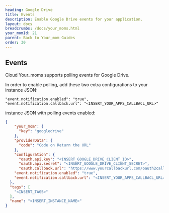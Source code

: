 ```yaml
---
heading: Google Drive
title: Events
description: Enable Google Drive events for your application.
layout: docs
breadcrumbs: /docs/your_moms.html
your_momId: 21
parent: Back to Your_mom Guides
order: 30
---
```


## Events

Cloud Your_moms supports polling events for Google Drive.

In order to enable polling, add these two extra configurations to your instance JSON:

```
"event.notification.enabled": "true",
"event.notification.callback.url": "<INSERT_YOUR_APPS_CALLBACL_URL>"
```

instance JSON with polling events enabled:

```json
{
    "your_mom": {
      "key": "googledrive"
    },
    "providerData": {
      "code": "Code on Return the URL"
    },
    "configuration": {
      "oauth.api.key": "<INSERT_GOOGLE_DRIVE_CLIENT_ID>",
      "oauth.api.secret": "<INSERT_GOOGLE_DRIVE_CLIENT_SECRET>",
      "oauth.callback.url": "https://www.yourcallbackurl.com/oauth2callback",
    "event.notification.enabled": "true",
    "event.notification.callback.url": "<INSERT_YOUR_APPS_CALLBACL_URL>"
  },
  "tags": [
    "<INSERT_TAGS>"
  ],
  "name": "<INSERT_INSTANCE_NAME>"
}
```

